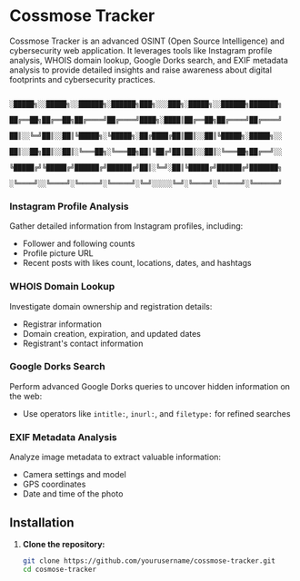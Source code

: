 # Cossmose Tracker

Cossmose Tracker is an advanced OSINT (Open Source Intelligence) and cybersecurity web application. It leverages tools like Instagram profile analysis, WHOIS domain lookup, Google Dorks search, and EXIF metadata analysis to provide detailed insights and raise awareness about digital footprints and cybersecurity practices.





        ░█████╗░░█████╗░░██████╗░██████╗███╗░░░███╗░█████╗░░██████╗███████╗
        ██╔══██╗██╔══██╗██╔════╝██╔════╝████╗░████║██╔══██╗██╔════╝██╔════╝
        ██║░░╚═╝██║░░██║╚█████╗░╚█████╗░██╔████╔██║██║░░██║╚█████╗░█████╗░░
        ██║░░██╗██║░░██║░╚═══██╗░╚═══██╗██║╚██╔╝██║██║░░██║░╚═══██╗██╔══╝░░
        ╚█████╔╝╚█████╔╝██████╔╝██████╔╝██║░╚═╝░██║╚█████╔╝██████╔╝███████╗
        ░╚════╝░░╚════╝░╚═════╝░╚═════╝░╚═╝░░░░░╚═╝░╚════╝░╚═════╝░╚══════╝


### Instagram Profile Analysis
Gather detailed information from Instagram profiles, including:
- Follower and following counts
- Profile picture URL
- Recent posts with likes count, locations, dates, and hashtags

### WHOIS Domain Lookup
Investigate domain ownership and registration details:
- Registrar information
- Domain creation, expiration, and updated dates
- Registrant's contact information

### Google Dorks Search
Perform advanced Google Dorks queries to uncover hidden information on the web:
- Use operators like `intitle:`, `inurl:`, and `filetype:` for refined searches

### EXIF Metadata Analysis
Analyze image metadata to extract valuable information:
- Camera settings and model
- GPS coordinates
- Date and time of the photo

## Installation

1. **Clone the repository:**
   ```bash
   git clone https://github.com/yourusername/cossmose-tracker.git
   cd cosmose-tracker
